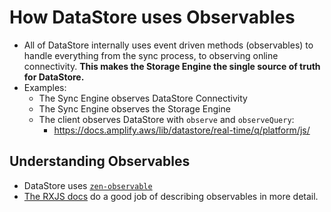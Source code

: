 # How DataStore uses Observables
- All of DataStore internally uses event driven methods (observables) to handle everything from the sync process, to observing online connectivity. **This makes the Storage Engine the single source of truth for DataStore.**
- Examples:
	- The Sync Engine observes DataStore Connectivity 
	- The Sync Engine observes the Storage Engine 
    - The client observes DataStore with `observe` and `observeQuery`:
		- https://docs.amplify.aws/lib/datastore/real-time/q/platform/js/

## Understanding Observables
- DataStore uses [`zen-observable`](https://github.com/zenparsing/zen-observable)
- [The RXJS docs](https://rxjs.dev/guide/observable) do a good job of describing observables in more detail.